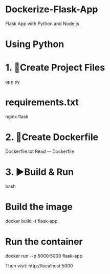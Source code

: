 # Dockerize-Flask-App
Flask App with Python and Node.js

# Using Python

# 1. 🔧Create Project Files
app.py

# requirements.txt
nginx
flask

# 2. 🐳Create Dockerfile
Dockerfile.txt 
Read -- Dockerfile

# 3. ▶️Build & Run
bash

# Build the image
docker build -t flask-app.

# Run the container
docker run --p 5000:5000 flask-app

Then visit: http://localhost:5000


